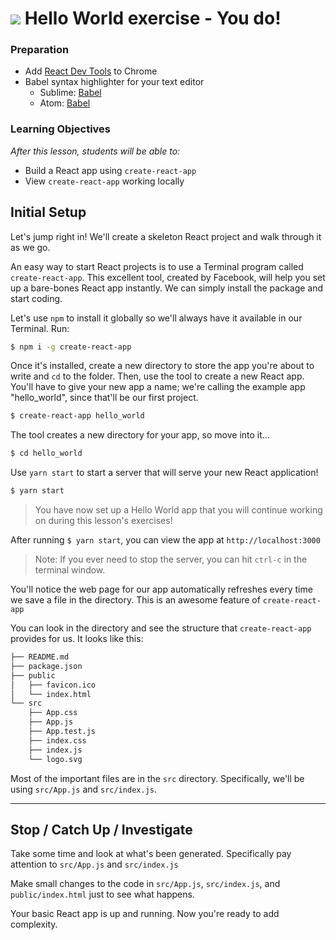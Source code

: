 # ![](https://ga-dash.s3.amazonaws.com/production/assets/logo-9f88ae6c9c3871690e33280fcf557f33.png) Hello World exercise - You do!

### Preparation
- Add [React Dev Tools](https://chrome.google.com/webstore/detail/react-developer-tools/fmkadmapgofadopljbjfkapdkoienihi) to Chrome
- Babel syntax highlighter for your text editor
  - Sublime: [Babel](https://packagecontrol.io/packages/Babel)
  - Atom: [Babel](https://atom.io/packages/language-babel)


### Learning Objectives
*After this lesson, students will be able to:*
- Build a React app using `create-react-app`
- View `create-react-app` working locally

## Initial Setup

Let's jump right in! We'll create a skeleton React project and walk through it as we go.

An easy way to start React projects is to use a Terminal program called `create-react-app`. This excellent tool, created by Facebook, will help you set up a bare-bones React app instantly. We can simply install the package and start coding.

Let's use `npm` to install it globally so we'll always have it available in our Terminal. Run:

```sh
$ npm i -g create-react-app
```

Once it's installed, create a new directory to store the app you're about to write and `cd` to the folder. Then, use the tool to create a new React app. You'll have to give your new app a name; we're calling the example app "hello_world", since that'll be our first project.


```sh
$ create-react-app hello_world
```

The tool creates a new directory for your app, so move into it...

```sh
$ cd hello_world
```

Use `yarn start` to start a server that will serve your new React application!

```sh
$ yarn start
```

> You have now set up a Hello World app that you will continue working on during this lesson's exercises!

After running `$ yarn start`, you can view the app at `http://localhost:3000`

> Note: If you ever need to stop the server, you can hit `ctrl-c` in the terminal window.

You'll notice the web page for our app automatically refreshes every time we save a file in the directory. This is an awesome feature of `create-react-app`


You can look in the directory and see the structure that `create-react-app` provides for us. It looks like this:

```sh
├── README.md
├── package.json
├── public
│   ├── favicon.ico
│   └── index.html
└── src
    ├── App.css
    ├── App.js
    ├── App.test.js
    ├── index.css
    ├── index.js
    └── logo.svg
```

Most of the important files are in the `src` directory. Specifically, we'll be using `src/App.js` and `src/index.js`.

---

## Stop / Catch Up / Investigate

Take some time and look at what's been generated. Specifically pay attention to `src/App.js` and `src/index.js`

Make small changes to the code in `src/App.js`, `src/index.js`, and `public/index.html` just to see what happens.

Your basic React app is up and running. Now you're ready to add complexity.
